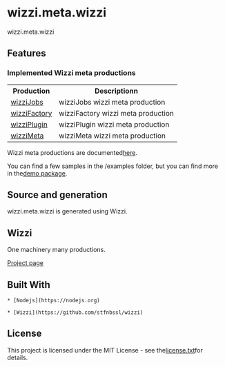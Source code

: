 # wizzi.meta.wizzi

wizzi.meta.wizzi


## Features
### Implemented Wizzi meta productions

<table>
<tr>
<th>Production<th>Descriptionn</tr>
<tr>
<td>
<a href https://github.com//wizzi.meta.wizzi/tree/master/.wizzi/ittf/lib/wizzi/productions/wizziJobs.wfproduction.ittf>wizziJobs</a><td>wizziJobs wizzi meta production</td>
</tr>
<tr>
<td>
<a href https://github.com//wizzi.meta.wizzi/tree/master/.wizzi/ittf/lib/wizzi/productions/wizziFactory.wfproduction.ittf>wizziFactory</a><td>wizziFactory wizzi meta production</td>
</tr>
<tr>
<td>
<a href https://github.com//wizzi.meta.wizzi/tree/master/.wizzi/ittf/lib/wizzi/productions/wizziPlugin.wfproduction.ittf>wizziPlugin</a><td>wizziPlugin wizzi meta production</td>
</tr>
<tr>
<td>
<a href https://github.com//wizzi.meta.wizzi/tree/master/.wizzi/ittf/lib/wizzi/productions/wizziMeta.wfproduction.ittf>wizziMeta</a><td>wizziMeta wizzi meta production</td>
</tr>
</table>



<p>Wizzi meta productions are documented<a href="https://stfnbssl.github.io/wizzi/docs/wizziplugins.html">here</a>.</p>



<p>You can find a few samples in the /examples folder, but you can find more in the<a href="https://github.com/wizzifactory/wizzi/tree/master/packages/wizzi-demo/.wizzi/ittf/examples/advanced/plugins">demo package</a>.</p>

## Source and generation
wizzi.meta.wizzi is generated using Wizzi.


## Wizzi

One machinery many productions.



<p><a href="https://stfnbssl.github.io/wizzi">Project page</a></p>

## Built With
    * [Nodejs](https://nodejs.org)
    
    * [Wizzi](https://github.com/stfnbssl/wizzi)
    

## License

<p>This project is licensed under the MIT License - see the<a href="license.txt">license.txt</a>for details.</p>

